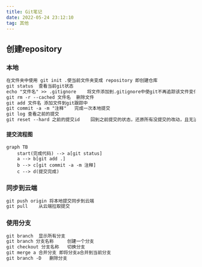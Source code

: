 ```yaml
---
title: Git笔记
date: 2022-05-24 23:12:10
tag: 其他
---
```




## 创建repository

### 本地

```markdown
在文件夹中使用 git init .使当前文件夹变成 repository 即创建仓库
git status	查看当前git状态
echo "文件名" >> .gitignore	将文件添加到.gitignore中使git不再追踪该文件变化
git rm -r --cached 文件名	删除文件
git add 文件名	添加文件到git跟踪中
git commit -a -m "注释"	完成一次本地提交
git log	查看之前的提交
git reset --hard 之前的提交id	回到之前提交的状态，还原所有没提交的改动，且无法撤销
```

#### 提交流程图

```mermaid
graph TB
	start(完成代码) --> a[git status]
	a --> b[git add .]
	b --> c[git commit -a -m 注释]
	c --> d(提交完成)
```



### 同步到云端

```markdown
git push origin	将本地提交同步到云端
git pull	从云端拉取提交
```

### 使用分支

```markdown
git branch	显示所有分支
git branch 分支名称		创建一个分支
git checkout 分支名称	切换分支
git merge a	合并分支 即将分支a合并到当前分支
git branch -D	删除分支
```

